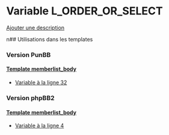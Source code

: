 # Variable L_ORDER_OR_SELECT
[Ajouter une description](https://fa-tvars.appspot.com/L_ORDER_OR_SELECT)

n## Utilisations dans les templates

### Version PunBB

#### [Template memberlist_body](punbb/memberlist_body.md)
* [Variable à la ligne 32](../punbb/memberlist_body.tpl#L32)

### Version phpBB2

#### [Template memberlist_body](subsilver/memberlist_body.md)
* [Variable à la ligne 4](../subsilver/memberlist_body.tpl#L4)